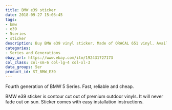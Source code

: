 ```yaml
---
title: BMW e39 sticker
date: 2018-09-27 15:03:45
tags:
- bmw
- e39
- 5series
- sticker
description: Buy BMW e39 vinyl sticker. Made of ORACAL 651 vinyl. Available in different colors.
categories:
- Series and Generations
ebay_url: https://www.ebay.com/itm/192431727173
col_class: col-sm-6 col-lg-4 col-xl-3
data_groups: 5er
product_id: ST_BMW_E39
---
```


Fourth generation of BMW 5 Series. Fast, reliable and cheap.

<!-- more -->
<!-- {% asset_img content-image e39-bmw-window-vinyl-sticker.jpg 'BMW e39 vinyl sticker"BMW e39 vinyl sticker"' %} -->

BMW e39 sticker is contour cut out of premium outdoor vinyls. It will never fade out on sun. Sticker comes with easy installation instructions. 
